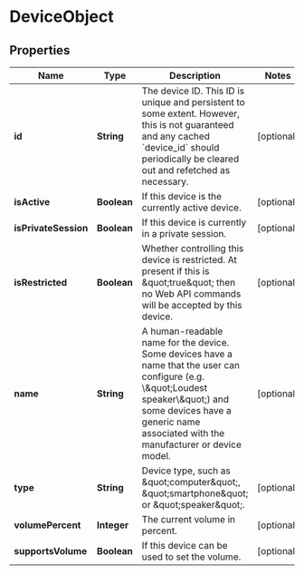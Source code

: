 

# DeviceObject


## Properties

| Name | Type | Description | Notes |
|------------ | ------------- | ------------- | -------------|
|**id** | **String** | The device ID. This ID is unique and persistent to some extent. However, this is not guaranteed and any cached &#x60;device_id&#x60; should periodically be cleared out and refetched as necessary. |  [optional] |
|**isActive** | **Boolean** | If this device is the currently active device. |  [optional] |
|**isPrivateSession** | **Boolean** | If this device is currently in a private session. |  [optional] |
|**isRestricted** | **Boolean** | Whether controlling this device is restricted. At present if this is \&quot;true\&quot; then no Web API commands will be accepted by this device. |  [optional] |
|**name** | **String** | A human-readable name for the device. Some devices have a name that the user can configure (e.g. \\\&quot;Loudest speaker\\\&quot;) and some devices have a generic name associated with the manufacturer or device model. |  [optional] |
|**type** | **String** | Device type, such as \&quot;computer\&quot;, \&quot;smartphone\&quot; or \&quot;speaker\&quot;. |  [optional] |
|**volumePercent** | **Integer** | The current volume in percent. |  [optional] |
|**supportsVolume** | **Boolean** | If this device can be used to set the volume. |  [optional] |



